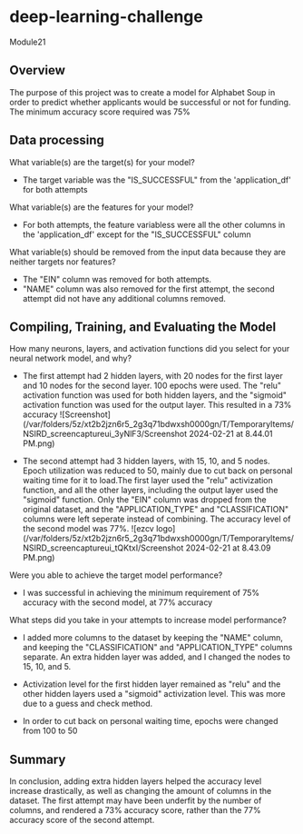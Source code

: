 # deep-learning-challenge
Module21

## Overview
The purpose of this project was to create a model for Alphabet Soup in order to predict whether applicants would be successful or not for funding. The minimum accuracy score required was 75%

## Data processing
What variable(s) are the target(s) for your model?
* The target variable was the "IS_SUCCESSFUL" from the 'application_df' for both attempts

What variable(s) are the features for your model?
* For both attempts, the feature variabless were all the other columns in the 'application_df' except for the "IS_SUCCESSFUL" column

What variable(s) should be removed from the input data because they are neither targets nor features?
* The "EIN" column was removed for both attempts.
* "NAME" column was also removed for the first attempt, the second attempt did not have any additional columns removed.

## Compiling, Training, and Evaluating the Model
How many neurons, layers, and activation functions did you select for your neural network model, and why?

* The first attempt had 2 hidden layers, with 20 nodes for the first layer and 10 nodes for the second layer. 100 epochs were used. The "relu" activation function was used for both hidden layers, and the "sigmoid" activation function was used for the output layer. This resulted in a 73% accuracy
![Screenshot](/var/folders/5z/xt2b2jzn6r5_2g3q71bdwxsh0000gn/T/TemporaryItems/NSIRD_screencaptureui_3yNlF3/Screenshot 2024-02-21 at 8.44.01 PM.png)

* The second attempt had 3 hidden layers, with 15, 10, and 5 nodes. Epoch utilization was reduced to 50, mainly due to cut back on personal waiting time for it to load.The first layer used the "relu" activization function, and all the other layers, including the output layer used the "sigmoid" function. Only the "EIN" column was dropped from the original dataset, and the "APPLICATION_TYPE" and "CLASSIFICATION" columns were left seperate instead of combining. The accuracy level of the second model was 77%. 
![ezcv logo](/var/folders/5z/xt2b2jzn6r5_2g3q71bdwxsh0000gn/T/TemporaryItems/NSIRD_screencaptureui_tQKtxI/Screenshot 2024-02-21 at 8.43.09 PM.png)

Were you able to achieve the target model performance?
* I was successful in achieving the minimum requirement of 75% accuracy with the second model, at 77% accuracy

What steps did you take in your attempts to increase model performance?
* I added more columns to the dataset by keeping the "NAME" column, and keeping the "CLASSIFICATION" and "APPLICATION_TYPE" columns separate. An extra hidden layer was added, and I changed the nodes to 15, 10, and 5. 

* Activization level for the first hidden layer remained as "relu" and the other hidden layers used a "sigmoid" activization level. This was more due to a guess and check method.

* In order to cut back on personal waiting time, epochs were changed from 100 to 50


## Summary
In conclusion, adding extra hidden layers helped the accuracy level increase drastically, as well as changing the amount of columns in the dataset. The first attempt may have been underfit by the number of columns, and rendered a 73% accuracy score, rather than the 77% accuracy score of the second attempt.
